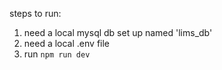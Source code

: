 steps to run:

1. need a local mysql db set up named 'lims_db'
2. need a local .env file
3. run `npm run dev`
